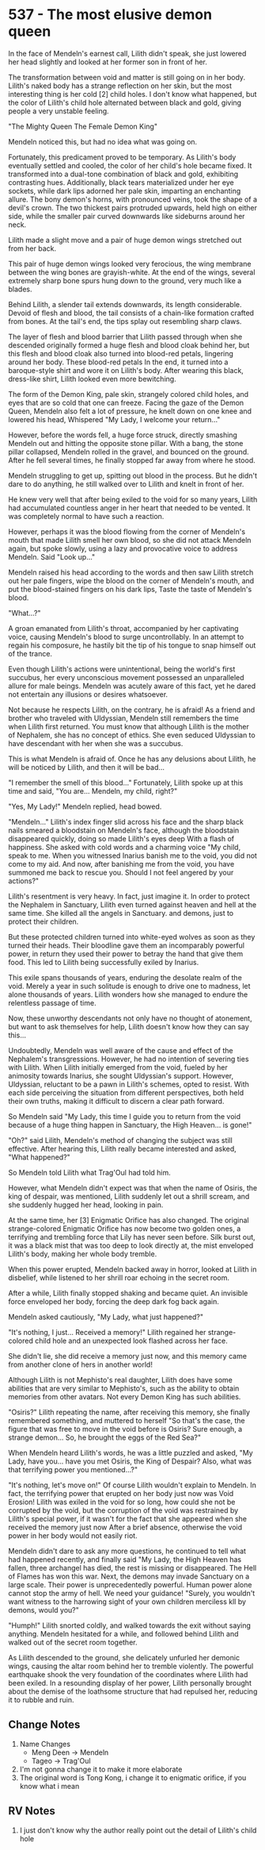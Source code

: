 # 537 - The most elusive demon queen

In the face of Mendeln's earnest call, Lilith didn't speak, she just lowered her head slightly and looked at her former son in front of her.

The transformation between void and matter is still going on in her body. Lilith's naked body has a strange reflection on her skin, but the most interesting thing is her cold [2] child holes. I don't know what happened, but the color of Lilith's child hole alternated between black and gold, giving people a very unstable feeling.

"The Mighty Queen The Female Demon King"

Mendeln noticed this, but had no idea what was going on.

Fortunately, this predicament proved to be temporary. As Lilith's body eventually settled and cooled, the color of her child's hole became fixed. It transformed into a dual-tone combination of black and gold, exhibiting contrasting hues. Additionally, black tears materialized under her eye sockets, while dark lips adorned her pale skin, imparting an enchanting allure. The bony demon's horns, with pronounced veins, took the shape of a devil's crown. The two thickest pairs protruded upwards, held high on either side, while the smaller pair curved downwards like sideburns around her neck.

Lilith made a slight move and a pair of huge demon wings stretched out from her back.

This pair of huge demon wings looked very ferocious, the wing membrane between the wing bones are grayish-white. At the end of the wings, several extremely sharp bone spurs hung down to the ground, very much like a blades.

Behind Lilith, a slender tail extends downwards, its length considerable. Devoid of flesh and blood, the tail consists of a chain-like formation crafted from bones. At the tail's end, the tips splay out resembling sharp claws.

The layer of flesh and blood barrier that Lilith passed through when she descended originally formed a huge flesh and blood cloak behind her, but this flesh and blood cloak also turned into blood-red petals, lingering around her body. These blood-red petals In the end, it turned into a baroque-style shirt and wore it on Lilith's body. After wearing this black, dress-like shirt, Lilith looked even more bewitching.

The form of the Demon King, pale skin, strangely colored child holes, and eyes that are so cold that one can freeze. Facing the gaze of the Demon Queen, Mendeln also felt a lot of pressure, he knelt down on one knee and lowered his head, Whispered "My Lady, I welcome your return..."

However, before the words fell, a huge force struck, directly smashing Mendeln out and hitting the opposite stone pillar. With a bang, the stone pillar collapsed, Mendeln rolled in the gravel, and bounced on the ground. After he fell several times, he finally stopped far away from where he stood.

Mendeln struggling to get up, spitting out blood in the process. But he didn't dare to do anything, he still walked over to Lilith and knelt in front of her.

He knew very well that after being exiled to the void for so many years, Lilith had accumulated countless anger in her heart that needed to be vented. It was completely normal to have such a reaction.

However, perhaps it was the blood flowing from the corner of Mendeln's mouth that made Lilith smell her own blood, so she did not attack Mendeln again, but spoke slowly, using a lazy and provocative voice to address Mendeln. Said "Look up..."

Mendeln raised his head according to the words and then saw Lilith stretch out her pale fingers, wipe the blood on the corner of Mendeln's mouth, and put the blood-stained fingers on his dark lips, Taste the taste of Mendeln's blood.

"What...?"

A groan emanated from Lilith's throat, accompanied by her captivating voice, causing Mendeln's blood to surge uncontrollably. In an attempt to regain his composure, he hastily bit the tip of his tongue to snap himself out of the trance.

Even though Lilith's actions were unintentional, being the world's first succubus, her every unconscious movement possessed an unparalleled allure for male beings. Mendeln was acutely aware of this fact, yet he dared not entertain any illusions or desires whatsoever.

Not because he respects Lilith, on the contrary, he is afraid! As a friend and brother who traveled with Uldyssian, Mendeln still remembers the time when Lilith first returned. You must know that although Lilith is the mother of Nephalem, she has no concept of ethics. She even seduced Uldyssian to have descendant with her when she was a succubus.

This is what Mendeln is afraid of. Once he has any delusions about Lilith, he will be noticed by Lilith, and then it will be bad...

"I remember the smell of this blood..." Fortunately, Lilith spoke up at this time and said, "You are... Mendeln, my child, right?"

"Yes, My Lady!" Mendeln replied, head bowed.

"Mendeln..." Lilith's index finger slid across his face and the sharp black nails smeared a bloodstain on Mendeln's face, although the bloodstain disappeared quickly, doing so made Lilith's eyes deep With a flash of happiness. She asked with cold words and a charming voice "My child, speak to me. When you witnessed Inarius banish me to the void, you did not come to my aid. And now, after banishing me from the void, you have summoned me back to rescue you. Should I not feel angered by your actions?"

Lilith's resentment is very heavy. In fact, just imagine it. In order to protect the Nephalem in Sanctuary, Lilith even turned against heaven and hell at the same time. She killed all the angels in Sanctuary. and demons, just to protect their children.

But these protected children turned into white-eyed wolves as soon as they turned their heads. Their bloodline gave them an incomparably powerful power, in return they used their power to betray the hand that give them food. This led to Lilith being successfully exiled by Inarius.

This exile spans thousands of years, enduring the desolate realm of the void. Merely a year in such solitude is enough to drive one to madness, let alone thousands of years. Lilith wonders how she managed to endure the relentless passage of time.

Now, these unworthy descendants not only have no thought of atonement, but want to ask themselves for help, Lilith doesn't know how they can say this...

Undoubtedly, Mendeln was well aware of the cause and effect of the Nephalem's transgressions. However, he had no intention of severing ties with Lilith. When Lilith initially emerged from the void, fueled by her animosity towards Inarius, she sought Uldyssian's support. However, Uldyssian, reluctant to be a pawn in Lilith's schemes, opted to resist. With each side perceiving the situation from different perspectives, both held their own truths, making it difficult to discern a clear path forward.

So Mendeln said "My Lady, this time I guide you to return from the void because of a huge thing happen in Sanctuary, the High Heaven... is gone!"

"Oh?" said Lilith, Mendeln's method of changing the subject was still effective. After hearing this, Lilith really became interested and asked, "What happened?"

So Mendeln told Lilith what Trag'Oul had told him.

However, what Mendeln didn't expect was that when the name of Osiris, the king of despair, was mentioned, Lilith suddenly let out a shrill scream, and she suddenly hugged her head, looking in pain.

At the same time, her [3] Enigmatic Orifice has also changed. The original strange-colored Enigmatic Orifice has now become two golden ones, a terrifying and trembling force that Lily has never seen before. Silk burst out, it was a black mist that was too deep to look directly at, the mist enveloped Lilith's body, making her whole body tremble.

When this power erupted, Mendeln backed away in horror, looked at Lilith in disbelief, while listened to her shrill roar echoing in the secret room.

After a while, Lilith finally stopped shaking and became quiet. An invisible force enveloped her body, forcing the deep dark fog back again.

Mendeln asked cautiously, "My Lady, what just happened?"

"It's nothing, I just... Received a memory!" Lilith regained her strange-colored child hole and an unexpected look flashed across her face.

She didn't lie, she did receive a memory just now, and this memory came from another clone of hers in another world!

Although Lilith is not Mephisto's real daughter, Lilith does have some abilities that are very similar to Mephisto's, such as the ability to obtain memories from other avatars. Not every Demon King has such abilities.

"Osiris?" Lilith repeating the name, after receiving this memory, she finally remembered something, and muttered to herself "So that's the case, the figure that was free to move in the void before is Osiris? Sure enough, a strange demon... So, he brought the eggs of the Red Sea?"

When Mendeln heard Lilith's words, he was a little puzzled and asked, "My Lady, have you... have you met Osiris, the King of Despair? Also, what was that terrifying power you mentioned...?"

"It's nothing, let's move on!" Of course Lilith wouldn't explain to Mendeln. In fact, the terrifying power that erupted on her body just now was Void Erosion! Lilith was exiled in the void for so long, how could she not be corrupted by the void, but the corruption of the void was restrained by Lilith's special power, if it wasn't for the fact that she appeared when she received the memory just now After a brief absence, otherwise the void power in her body would not easily riot.

Mendeln didn't dare to ask any more questions, he continued to tell what had happened recently, and finally said "My Lady, the High Heaven has fallen, three archangel has died, the rest is missing or disappeared. The Hell of Flames has won this war. Next, the demons may invade Sanctuary on a large scale. Their power is unprecedentedly powerful. Human power alone cannot stop the army of hell. We need your guidance! "Surely, you wouldn't want witness to the harrowing sight of your own children merciless kll by demons, would you?"

"Humph!" Lilith snorted coldly, and walked towards the exit without saying anything. Mendeln hesitated for a while, and followed behind Lilith and walked out of the secret room together.

As Lilith descended to the ground, she delicately unfurled her demonic wings, causing the altar room behind her to tremble violently. The powerful earthquake shook the very foundation of the coordinates where Lilith had been exiled. In a resounding display of her power, Lilith personally brought about the demise of the loathsome structure that had repulsed her, reducing it to rubble and ruin.

## Change Notes

1. Name Changes
   - Meng Deen -> Mendeln
   - Tageo -> Trag'Oul
2. I'm not gonna change it to make it more elaborate
3. The original word is Tong Kong, i change it to enigmatic orifice, if you know what i mean

## RV Notes

1. I just don't know why the author really point out the detail of Lilith's child hole
